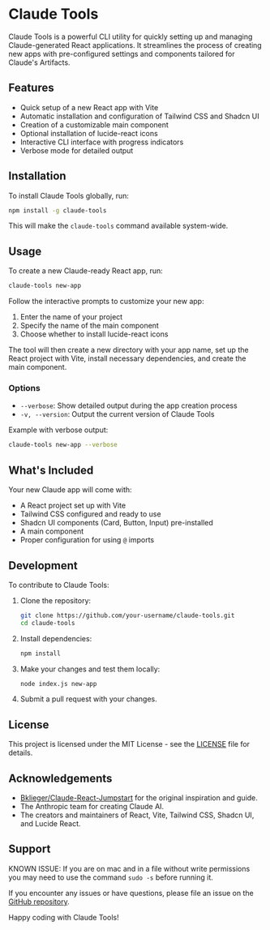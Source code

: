 # Claude Tools

Claude Tools is a powerful CLI utility for quickly setting up and managing Claude-generated React applications. It streamlines the process of creating new apps with pre-configured settings and components tailored for Claude's Artifacts.

## Features

- Quick setup of a new React app with Vite
- Automatic installation and configuration of Tailwind CSS and Shadcn UI
- Creation of a customizable main component
- Optional installation of lucide-react icons
- Interactive CLI interface with progress indicators
- Verbose mode for detailed output

## Installation

To install Claude Tools globally, run:

```bash
npm install -g claude-tools
```

This will make the `claude-tools` command available system-wide.

## Usage

To create a new Claude-ready React app, run:

```bash
claude-tools new-app
```

Follow the interactive prompts to customize your new app:

1. Enter the name of your project
2. Specify the name of the main component
3. Choose whether to install lucide-react icons

The tool will then create a new directory with your app name, set up the React project with Vite, install necessary dependencies, and create the main component.

### Options

- `--verbose`: Show detailed output during the app creation process
- `-v, --version`: Output the current version of Claude Tools

Example with verbose output:

```bash
claude-tools new-app --verbose
```

## What's Included

Your new Claude app will come with:

- A React project set up with Vite
- Tailwind CSS configured and ready to use
- Shadcn UI components (Card, Button, Input) pre-installed
- A main component 
- Proper configuration for using `@` imports

## Development

To contribute to Claude Tools:

1. Clone the repository:
   ```bash
   git clone https://github.com/your-username/claude-tools.git
   cd claude-tools
   ```

2. Install dependencies:
   ```bash
   npm install
   ```

3. Make your changes and test them locally:
   ```bash
   node index.js new-app
   ```

4. Submit a pull request with your changes.

## License

This project is licensed under the MIT License - see the [LICENSE](LICENSE) file for details.

## Acknowledgements

- [Bklieger/Claude-React-Jumpstart](https://github.com/Bklieger/Claude-React-Jumpstart) for the original inspiration and guide.
- The Anthropic team for creating Claude AI.
- The creators and maintainers of React, Vite, Tailwind CSS, Shadcn UI, and Lucide React.

## Support

KNOWN ISSUE: If you are on mac and in a file without write permissions you may need to use the command 
`sudo -s`
before running it.

If you encounter any issues or have questions, please file an issue on the [GitHub repository](https://github.com/devoidsloth/claude-tools/issues).

Happy coding with Claude Tools!